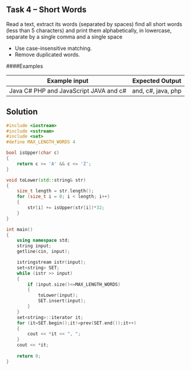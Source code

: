 ## Task 4 – Short Words
Read a text, extract its words (separated by spaces) find all short words (less than 5 characters) and print them alphabetically, in lowercase, separate by a single comma and a single space
-	Use case-insensitive matching.
-	Remove duplicated words.

####Examples

Example input|Expected Output
-|-
Java C# PHP and JavaScript JAVA and c#|and, c#, java, php

## Solution
```cpp
#include <iostream>
#include <sstream>
#include <set>
#define MAX_LENGTH_WORDS 4

bool isUpper(char c)
{
	return c >= 'A' && c <= 'Z';
}

void toLower(std::string& str)
{
	size_t length = str.length();
	for (size_t i = 0; i < length; i++)
	{
		str[i] += isUpper(str[i])*32;
	}
}

int main()
{
	using namespace std;
	string input;
	getline(cin, input);

	istringstream istr(input);
	set<string> SET;
	while (istr >> input)
	{
		if (input.size()<=MAX_LENGTH_WORDS)
		{
			toLower(input);
			SET.insert(input);
		}
	}
	set<string>::iterator it;
	for (it=SET.begin();it!=prev(SET.end());it++)
	{
		cout << *it << ", ";
	}
	cout << *it;
	
	return 0;
}
```
